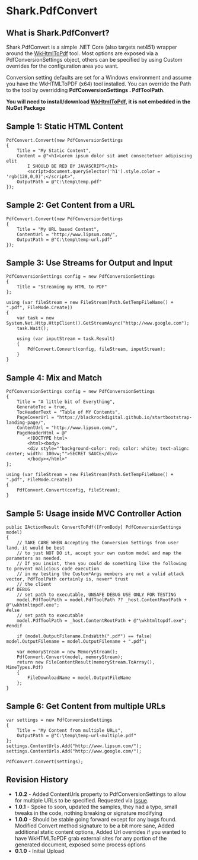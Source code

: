 # Shark.PdfConvert

## What is Shark.PdfConvert?

Shark.PdfConvert is a simple .NET Core (also targets net451) wrapper around the [WkHtmlToPdf](http://wkhtmltopdf.org) tool. Most options are exposed via a PdfConversionSettings object, others can be specified by using Custom overrides for the configuration area you want.

Conversion setting defaults are set for a Windows environment and assume you have the WkHTMLToPDF (x64) tool installed. You can override the Path to the tool by overridding **PdfConversionSettings . PdfToolPath**.

**You will need to install/download [WkHtmlToPdf](http://wkhtmltopdf.org), it is not embedded in the NuGet Package**

## Sample 1: Static HTML Content

    PdfConvert.Convert(new PdfConversionSettings
    {
        Title = "My Static Content",
        Content = @"<h1>Lorem ipsum dolor sit amet consectetuer adipiscing elit 
		    I SHOULD BE RED BY JAVASCRIPT</h1>
			<script>document.querySelector('h1').style.color = 'rgb(128,0,0)';</script>",
        OutputPath = @"C:\temp\temp.pdf"
    });

## Sample 2: Get Content from a URL

    PdfConvert.Convert(new PdfConversionSettings
    {
        Title = "My URL based Content",
        ContentUrl = "http://www.lipsum.com/",
        OutputPath = @"C:\temp\temp-url.pdf"
    });

## Sample 3: Use Streams for Output and Input

    PdfConversionSettings config = new PdfConversionSettings
    {
        Title = "Streaming my HTML to PDF"
    };

    using (var fileStream = new FileStream(Path.GetTempFileName() + ".pdf", FileMode.Create))
    {
        var task = new System.Net.Http.HttpClient().GetStreamAsync("http://www.google.com");
        task.Wait();

        using (var inputStream = task.Result)
        {
			PdfConvert.Convert(config, fileStream, inputStream);
		}
	}

## Sample 4: Mix and Match

    PdfConversionSettings config = new PdfConversionSettings
    {
        Title = "A little bit of Everything",
        GenerateToc = true,
        TocHeaderText = "Table of MY Contents",
        PageCoverUrl = "https://blackrockdigital.github.io/startbootstrap-landing-page/",
        ContentUrl = "http://www.lipsum.com/",
        PageHeaderHtml = @"
            <!DOCTYPE html>
            <html><body>
            <div style=""background-color: red; color: white; text-align: center; width: 100vw;"">SECRET SAUCE</div>
            </body></html>"
    };

    using (var fileStream = new FileStream(Path.GetTempFileName() + ".pdf", FileMode.Create))
    {
        PdfConvert.Convert(config, fileStream);
    }

## Sample 5: Usage inside MVC Controller Action

    public IActionResult ConvertToPdf([FromBody] PdfConversionSettings model) 
	{
		// TAKE CARE WHEN Accepting the Conversion Settings from user land, it would be best 
		// to just NOT DO it, accept your own custom model and map the parameters as needed.
		// If you insist, then you could do something like the following to prevent malicious code execution
		// in my testing the Custom*Args members are not a valid attack vector, PdfToolPath certainly is, never* trust
		// the client
	#if DEBUG
        // set path to executable, UNSAFE DEBUG USE ONLY FOR TESTING
        model.PdfToolPath = model.PdfToolPath ?? _host.ContentRootPath + @"\wkhtmltopdf.exe";
	#else
        // set path to executable
        model.PdfToolPath = _host.ContentRootPath + @"\wkhtmltopdf.exe";
	#endif	  

	    if (model.OutputFilename.EndsWith(".pdf") == false) model.OutputFilename = model.OutputFilename + ".pdf";

        var memoryStream = new MemoryStream();
        PdfConvert.Convert(model, memoryStream);
        return new FileContentResult(memoryStream.ToArray(), MimeTypes.Pdf)
        {
            FileDownloadName = model.OutputFileName
        };
	}

## Sample 6: Get Content from multiple URLs

    var settings = new PdfConversionSettings
    {
        Title = "My Content from multiple URLs",
        OutputPath = @"C:\temp\temp-url-multiple.pdf"
    };
    settings.ContentUrls.Add("http://www.lipsum.com/");
    settings.ContentUrls.Add("http://www.google.com/");

    PdfConvert.Convert(settings);

## Revision History
* **1.0.2** - Added ContentUrls property to PdfConversionSettings to allow for multiple URLs to be specified. Requested via [Issue](https://github.com/cp79shark/Shark.PdfConvert/issues/4).
* **1.0.1** - Spoke to soon, updated the samples, they had a typo, small tweaks in the code, nothing breaking or signature modifying
* **1.0.0** - Should be stable going forward except for any bugs found. Modified Convert method signature to be a bit more sane, Added additional static content options, Added Url overrides if you wanted to have WkHTMLToPDF grab external sites for any portion of the generated document, exposed some process options
* **0.1.0** - Initial Upload